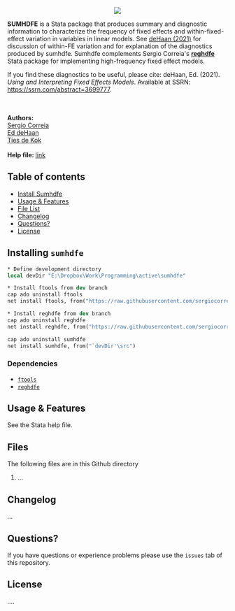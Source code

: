 <p align="center">  
 <a href="https://opensource.org/licenses/MIT"><img src="https://img.shields.io/badge/license-MIT-blue.svg"></a>
</p>

<p align="left">
  <strong>SUMHDFE</strong> is a Stata package that produces summary and diagnostic information to characterize the frequency of fixed effects and within-fixed-effect variation in variables in linear models.  See <a href="https://papers.ssrn.com/sol3/papers.cfm?abstract_id=3699777">deHaan (2021)</a> for discussion of within-FE variation and for explanation of the diagnostics produced by sumhdfe. Sumhdfe complements Sergio Correia's <a href="https://github.com/sergiocorreia/reghdfe"><strong>reghdfe</strong></a> Stata package for implementing high-frequency fixed effect models.
   
If you find these diagnostics to be useful, please cite: deHaan, Ed. (2021). *Using and Interpreting Fixed Effects Models*. Available at SSRN: https://ssrn.com/abstract=3699777.
   
 <br> <br>
  <span><strong>Authors:</strong> <br>
  <a href="http://scorreia.com/">Sergio Correia</a><br>
  <a href="https://foster.uw.edu/faculty-research/directory/ed-dehaan/">Ed deHaan</a><br>
  <a href="http://www.TiesdeKok.com">Ties de Kok</a><br>
  </span><br>
  <span><strong>Help file: </strong><a href="#">link</a></span>
</p>

## Table of contents

  * [Install Sumhdfe](#install) 
  * [Usage & Features](#using)
  * [File List](#files)
  * [Changelog](#changelog)
  * [Questions?](#questions)
  * [License](#license)


## Installing `sumhdfe`

```stata
* Define development directory
local devDir "E:\Dropbox\Work\Programming\active\sumhdfe"

* Install ftools from dev branch
cap ado uninstall ftools
net install ftools, from("https://raw.githubusercontent.com/sergiocorreia/ftools/groupreg/src/")

* Install reghdfe from dev branch
cap ado uninstall reghdfe
net install reghdfe, from("https://raw.githubusercontent.com/sergiocorreia/reghdfe/reghdfe6/src/")

cap ado uninstall sumhdfe
net install sumhdfe, from("`devDir'\src")
```



### **Dependencies**

- [`ftools`](http://scorreia.com/software/ftools/)
- [`reghdfe`](http://scorreia.com/software/reghdfe/)




<h2 id="using">Usage & Features</h2>

<!--- You can use `sumhdfe` in the following way: --->

See the Stata help file.

<h2 id="files">Files</h2>

The following files are in this Github directory

1) ...


<h2 id="changelog">Changelog</h2>

...
    
<h2 id="questions">Questions?</h2>

If you have questions or experience problems please use the `issues` tab of this repository.   

<h2 id="license">License</h2>  
....

